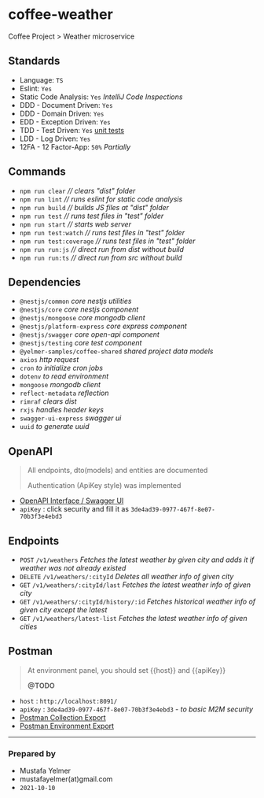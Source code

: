 # coffee-weather

Coffee Project > Weather microservice

## Standards
- Language: `TS`
- Eslint: `Yes`
- Static Code Analysis: `Yes` *IntelliJ Code Inspections*
- DDD - Document Driven: `Yes`
- DDD - Domain Driven: `Yes`
- EDD - Exception Driven: `Yes`
- TDD - Test Driven: `Yes` [unit tests](./test)
- LDD - Log Driven: `Yes`
- 12FA - 12 Factor-App: `50%` *Partially*

## Commands
- `npm run clear` *// clears "dist" folder*
- `npm run lint` *// runs eslint for static code analysis*
- `npm run build` *// builds JS files at "dist" folder*
- `npm run test` *// runs test files in "test" folder*
- `npm run start` *// starts web server*
- `npm run test:watch` *// runs test files in "test" folder*
- `npm run test:coverage` *// runs test files in "test" folder*
- `npm run run:js` *// direct run from dist without build*
- `npm run run:ts` *// direct run from src without build*

## Dependencies
- `@nestjs/common` *core nestjs utilities*
- `@nestjs/core` *core nestjs component*
- `@nestjs/mongoose` *core mongodb client*
- `@nestjs/platform-express` *core express component*
- `@nestjs/swagger` *core open-api component*
- `@nestjs/testing` *core test component*
- `@yelmer-samples/coffee-shared` *shared project data models*
- `axios` *http request*
- `cron` *to initialize cron jobs*
- `dotenv` *to read environment*
- `mongoose` *mongodb client*
- `reflect-metadata` *reflection*
- `rimraf` *clears dist*
- `rxjs` *handles header keys*
- `swagger-ui-express` *swagger ui*
- `uuid` *to generate uuid*

## OpenAPI
> All endpoints, dto(models) and entities are documented
> 
> Authentication (ApiKey style) was implemented
>
- [OpenAPI Interface / Swagger UI](http://localhost:8091/docs)
- `apiKey` : click security and fill it as `3de4ad39-0977-467f-8e07-70b3f3e4ebd3`

## Endpoints

- `POST` `/v1/weathers` *Fetches the latest weather by given city and adds it if weather was not already existed*
- `DELETE` `/v1/weathers/:cityId` *Deletes all weather info of given city*
- `GET` `/v1/weathers/:cityId/last` *Fetches the latest weather info of given city*
- `GET` `/v1/weathers/:cityId/history/:id` *Fetches historical weather info of given city except the latest*
- `GET` `/v1/weathers/latest-list` *Fetches the latest weather info of given cities*


## Postman
> At environment panel, you should set {{host}} and {{apiKey}}
> 
> **@TODO**
>
- `host` : `http://localhost:8091/`
- `apiKey` : `3de4ad39-0977-467f-8e07-70b3f3e4ebd3` - *to basic M2M security*
- [Postman Collection Export](./assets/coffee-weather.postman_collection.json)
- [Postman Environment Export](./assets/coffee-weather.postman_environment.json)

---
### Prepared by
- Mustafa Yelmer
- mustafayelmer(at)gmail.com
- `2021-10-10`